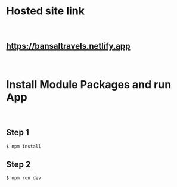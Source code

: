 # Hosted site link
<br/>

## https://bansaltravels.netlify.app
<br/>

# Install Module Packages and run App

<br/>

## Step 1

```
$ npm install
```

## Step 2

```
$ npm run dev
```
